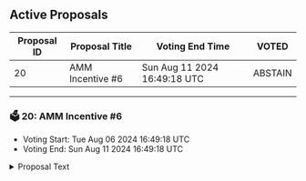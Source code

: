 ## Active Proposals

| Proposal ID | Proposal Title | Voting End Time | VOTED |
|-------------|----------------|-----------------|-------|
| 20 | AMM Incentive #6 | Sun Aug 11 2024 16:49:18 UTC | ABSTAIN |

---

### 🗳 20: AMM Incentive #6
- Voting Start: Tue Aug 06 2024 16:49:18 UTC
- Voting End: Sun Aug 11 2024 16:49:18 UTC

<details>
<summary>Proposal Text</summary>
 
This proposal outlines a distribution of 10,000 DYM to liquidity pool providers according to the following forum proposal: https://forum.dymension.xyz/t/draft-prop-amm-incentives-6/3877
</details>

